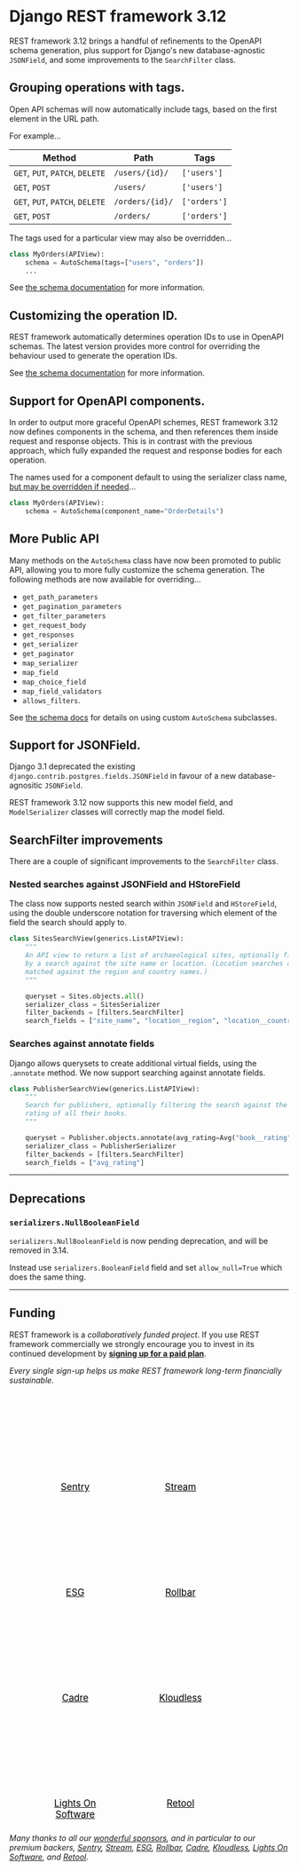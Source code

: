 <style>
.promo li a {
    float: left;
    width: 130px;
    height: 20px;
    text-align: center;
    margin: 10px 30px;
    padding: 150px 0 0 0;
    background-position: 0 50%;
    background-size: 130px auto;
    background-repeat: no-repeat;
    font-size: 120%;
    color: black;
}
.promo li {
    list-style: none;
}
</style>

# Django REST framework 3.12

REST framework 3.12 brings a handful of refinements to the OpenAPI schema
generation, plus support for Django's new database-agnostic `JSONField`,
and some improvements to the `SearchFilter` class.

## Grouping operations with tags.

Open API schemas will now automatically include tags, based on the first element
in the URL path.

For example...

Method                          | Path            | Tags
--------------------------------|-----------------|-------------
`GET`, `PUT`, `PATCH`, `DELETE` | `/users/{id}/`  | `['users']`
`GET`, `POST`                   | `/users/`       | `['users']`
`GET`, `PUT`, `PATCH`, `DELETE` | `/orders/{id}/` | `['orders']`
`GET`, `POST`                   | `/orders/`      | `['orders']`

The tags used for a particular view may also be overridden...

```python
class MyOrders(APIView):
    schema = AutoSchema(tags=["users", "orders"])
    ...
```

See [the schema documentation](https://www.django-rest-framework.org/api-guide/schemas/#grouping-operations-with-tags) for more information.

## Customizing the operation ID.

REST framework automatically determines operation IDs to use in OpenAPI
schemas. The latest version provides more control for overriding the behaviour
used to generate the operation IDs.

See [the schema documentation](https://www.django-rest-framework.org/api-guide/schemas/#operationid) for more information.

## Support for OpenAPI components.

In order to output more graceful OpenAPI schemes, REST framework 3.12 now
defines components in the schema, and then references them inside request
and response objects. This is in contrast with the previous approach, which
fully expanded the request and response bodies for each operation.

The names used for a component default to using the serializer class name, [but
may be overridden if needed](https://www.django-rest-framework.org/api-guide/schemas/#components
)...

```python
class MyOrders(APIView):
    schema = AutoSchema(component_name="OrderDetails")
```

## More Public API

Many methods on the `AutoSchema` class have now been promoted to public API,
allowing you to more fully customize the schema generation. The following methods
are now available for overriding...

* `get_path_parameters`
* `get_pagination_parameters`
* `get_filter_parameters`
* `get_request_body`
* `get_responses`
* `get_serializer`
* `get_paginator`
* `map_serializer`
* `map_field`
* `map_choice_field`
* `map_field_validators`
* `allows_filters`.

See [the schema docs](https://www.django-rest-framework.org/api-guide/schemas/#per-view-customization)
for details on using custom `AutoSchema` subclasses.

## Support for JSONField.

Django 3.1 deprecated the existing `django.contrib.postgres.fields.JSONField`
in favour of a new database-agnositic `JSONField`.

REST framework 3.12 now supports this new model field, and `ModelSerializer`
classes will correctly map the model field.

## SearchFilter improvements

There are a couple of significant improvements to the `SearchFilter` class.

### Nested searches against JSONField and HStoreField

The class now supports nested search within `JSONField` and `HStoreField`, using
the double underscore notation for traversing which element of the field the
search should apply to.

```python
class SitesSearchView(generics.ListAPIView):
    """
    An API view to return a list of archaeological sites, optionally filtered
    by a search against the site name or location. (Location searches are
    matched against the region and country names.)
    """

    queryset = Sites.objects.all()
    serializer_class = SitesSerializer
    filter_backends = [filters.SearchFilter]
    search_fields = ["site_name", "location__region", "location__country"]
```

### Searches against annotate fields

Django allows querysets to create additional virtual fields, using the `.annotate`
method. We now support searching against annotate fields.

```python
class PublisherSearchView(generics.ListAPIView):
    """
    Search for publishers, optionally filtering the search against the average
    rating of all their books.
    """

    queryset = Publisher.objects.annotate(avg_rating=Avg("book__rating"))
    serializer_class = PublisherSerializer
    filter_backends = [filters.SearchFilter]
    search_fields = ["avg_rating"]
```

---

## Deprecations

### `serializers.NullBooleanField`

`serializers.NullBooleanField` is now pending deprecation, and will be removed in 3.14.

Instead use `serializers.BooleanField` field and set `allow_null=True` which does the same thing.

---

## Funding

REST framework is a *collaboratively funded project*. If you use
REST framework commercially we strongly encourage you to invest in its
continued development by **[signing up for a paid plan][funding]**.

*Every single sign-up helps us make REST framework long-term financially sustainable.*

<ul class="premium-promo promo">
    <li><a href="https://getsentry.com/welcome/" style="background-image: url(https://fund-rest-framework.s3.amazonaws.com/sentry130.png)">Sentry</a></li>
    <li><a href="https://getstream.io/try-the-api/?utm_source=drf&utm_medium=banner&utm_campaign=drf" style="background-image: url(https://fund-rest-framework.s3.amazonaws.com/stream-130.png)">Stream</a></li>
    <li><a href="https://software.esg-usa.com" style="background-image: url(https://fund-rest-framework.s3.amazonaws.com/esg-new-logo.png)">ESG</a></li>
    <li><a href="https://rollbar.com" style="background-image: url(https://fund-rest-framework.s3.amazonaws.com/rollbar2.png)">Rollbar</a></li>
    <li><a href="https://cadre.com" style="background-image: url(https://fund-rest-framework.s3.amazonaws.com/cadre.png)">Cadre</a></li>
    <li><a href="https://hubs.ly/H0f30Lf0" style="background-image: url(https://fund-rest-framework.s3.amazonaws.com/kloudless-plus-text.png)">Kloudless</a></li>
    <li><a href="https://lightsonsoftware.com" style="background-image: url(https://fund-rest-framework.s3.amazonaws.com/lightson-dark.png)">Lights On Software</a></li>
    <li><a href="https://retool.com/?utm_source=djangorest&utm_medium=sponsorship" style="background-image: url(https://fund-rest-framework.s3.amazonaws.com/retool-sidebar.png)">Retool</a></li>
</ul>
<div style="clear: both; padding-bottom: 20px;"></div>

*Many thanks to all our [wonderful sponsors][sponsors], and in particular to our premium backers, [Sentry](https://getsentry.com/welcome/), [Stream](https://getstream.io/?utm_source=drf&utm_medium=banner&utm_campaign=drf), [ESG](https://software.esg-usa.com/), [Rollbar](https://rollbar.com/?utm_source=django&utm_medium=sponsorship&utm_campaign=freetrial), [Cadre](https://cadre.com), [Kloudless](https://hubs.ly/H0f30Lf0), [Lights On Software](https://lightsonsoftware.com), and [Retool](https://retool.com/?utm_source=djangorest&utm_medium=sponsorship).*

[sponsors]: https://fund.django-rest-framework.org/topics/funding/#our-sponsors
[funding]: funding.md
